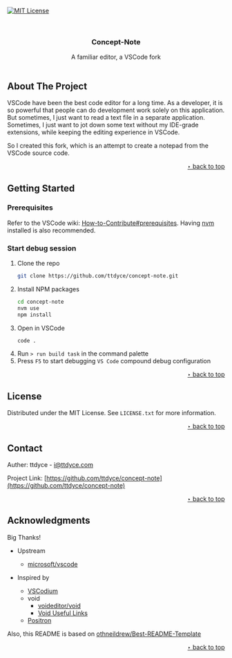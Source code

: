 <!-- Improved compatibility of back to top link: See: https://github.com/othneildrew/Best-README-Template/pull/73 -->
<a id="readme-top"></a>
<!--
*** Thanks for checking out the Best-README-Template. If you have a suggestion
*** that would make this better, please fork the repo and create a pull request
*** or simply open an issue with the tag "enhancement".
*** Don't forget to give the project a star!
*** Thanks again! Now go create something AMAZING! :D
-->



<!-- PROJECT SHIELDS -->
<!--
*** I'm using markdown "reference style" links for readability.
*** Reference links are enclosed in brackets [ ] instead of parentheses ( ).
*** See the bottom of this document for the declaration of the reference variables
*** for contributors-url, forks-url, etc. This is an optional, concise syntax you may use.
*** https://www.markdownguide.org/basic-syntax/#reference-style-links
-->
<!-- [![Contributors][contributors-shield]][contributors-url] -->
<!-- [![Forks][forks-shield]][forks-url] -->
<!-- [![Stargazers][stars-shield]][stars-url] -->
<!-- [![Issues][issues-shield]][issues-url] -->
[![MIT License][license-shield]][license-url]
<!-- [![LinkedIn][linkedin-shield]][linkedin-url] -->



<!-- PROJECT LOGO -->
<br />
<div align="center">
  <!-- 20250131 todo needed a product logo for 1.0.0 -->
  <!-- <a href="https://github.com/ttdyce/concept-note">
    <img src="images/logo.png" alt="Logo" width="80" height="80">
  </a> -->

  <h3 align="center">Concept-Note</h3>

  <p align="center">
		A familiar editor, a VSCode fork
    <br />
    <br />
    <!-- <a href="https://github.com/ttdyce/concept-note">View Demo</a>
    &middot;
    <a href="https://github.com/ttdyce/concept-note/issues/new?labels=bug&template=bug-report---.md">Report Bug</a>
    &middot;
    <a href="https://github.com/ttdyce/concept-note/issues/new?labels=enhancement&template=feature-request---.md">Request Feature</a> -->
  </p>
</div>

<!-- ABOUT THE PROJECT -->
## About The Project

<!-- 20250131 todo needed a screenshot for 1.0.0 -->
<!-- [![Product Name Screen Shot][product-screenshot]](https://example.com) -->

VSCode have been the best code editor for a long time. As a developer, it is so powerful that people can do development work solely on this application. But sometimes, I just want to read a text file in a separate application. Sometimes, I just want to jot down some text without my IDE-grade extensions, while keeping the editing experience in VSCode.

So I created this fork, which is an attempt to create a notepad from the VSCode source code.
<!-- 20250131 -->
<!-- And possibly, this fork can archive more than a text editor for your working day, and the terminal session -->



<p align="right"> <a href="#readme-top">‣ back to top</a> </p>


<!-- GETTING STARTED -->
## Getting Started

### Prerequisites

Refer to the VSCode wiki: [How-to-Contribute#prerequisites](https://github.com/microsoft/vscode/wiki/How-to-Contribute#prerequisites). Having [nvm](https://github.com/nvm-sh/nvm) installed is also recommended.

### Start debug session

1. Clone the repo
   ```sh
   git clone https://github.com/ttdyce/concept-note.git
   ```
2. Install NPM packages
	```sh
	cd concept-note
	nvm use
	npm install
	```
3. Open in VSCode
   ```sh
   code .
   ```
4. Run `> run build task` in the command palette
5. Press `F5` to start debugging `VS Code` compound debug configuration


<p align="right"> <a href="#readme-top">‣ back to top</a> </p>


<!-- LICENSE -->
## License

Distributed under the MIT License. See `LICENSE.txt` for more information.

<p align="right"> <a href="#readme-top"> ‣ back to top</a> </p>


<!-- CONTACT -->
## Contact

Auther: ttdyce - i@ttdyce.com

Project Link: [https://github.com/ttdyce/concept-note](https://github.com/ttdyce/concept-note)

<p align="right"> <a href="#readme-top"> ‣ back to top</a> </p>


<!-- ACKNOWLEDGMENTS -->
## Acknowledgments

Big Thanks!

- Upstream
  - [microsoft/vscode](https://github.com/microsoft/vscode)

- Inspired by
	- [VSCodium](https://github.com/VSCodium/vscodium)
	- void
		- [voideditor/void](https://github.com/voideditor/void)
		- [Void Useful Links](https://github.com/voideditor/void/blob/main/VOID_USEFUL_LINKS.md)
	- [Positron](https://github.com/posit-dev/positron)


Also, this README is based on [othneildrew/Best-README-Template](https://github.com/othneildrew/Best-README-Template)

<p align="right"> <a href="#readme-top"> ‣ back to top</a> </p>



<!-- MARKDOWN LINKS & IMAGES -->
<!-- https://www.markdownguide.org/basic-syntax/#reference-style-links -->
[contributors-shield]: https://img.shields.io/github/contributors/ttdyce/concept-note.svg?style=for-the-badge
[contributors-url]: https://github.com/ttdyce/concept-note/graphs/contributors
[forks-shield]: https://img.shields.io/github/forks/ttdyce/concept-note.svg?style=for-the-badge
[forks-url]: https://github.com/ttdyce/concept-note/network/members
[stars-shield]: https://img.shields.io/github/stars/ttdyce/concept-note.svg?style=for-the-badge
[stars-url]: https://github.com/ttdyce/concept-note/stargazers
[issues-shield]: https://img.shields.io/github/issues/ttdyce/concept-note.svg?style=for-the-badge
[issues-url]: https://github.com/ttdyce/concept-note/issues
[license-shield]: https://img.shields.io/github/license/ttdyce/concept-note.svg?style=for-the-badge
[license-url]: https://github.com/ttdyce/concept-note/blob/master/LICENSE.txt
[linkedin-shield]: https://img.shields.io/badge/-LinkedIn-black.svg?style=for-the-badge&logo=linkedin&colorB=555
[linkedin-url]: https://linkedin.com/in/ttdyce
[product-screenshot]: images/screenshot.png
[Next.js]: https://img.shields.io/badge/next.js-000000?style=for-the-badge&logo=nextdotjs&logoColor=white
[Next-url]: https://nextjs.org/
[React.js]: https://img.shields.io/badge/React-20232A?style=for-the-badge&logo=react&logoColor=61DAFB
[React-url]: https://reactjs.org/
[Vue.js]: https://img.shields.io/badge/Vue.js-35495E?style=for-the-badge&logo=vuedotjs&logoColor=4FC08D
[Vue-url]: https://vuejs.org/
[Angular.io]: https://img.shields.io/badge/Angular-DD0031?style=for-the-badge&logo=angular&logoColor=white
[Angular-url]: https://angular.io/
[Svelte.dev]: https://img.shields.io/badge/Svelte-4A4A55?style=for-the-badge&logo=svelte&logoColor=FF3E00
[Svelte-url]: https://svelte.dev/
[Laravel.com]: https://img.shields.io/badge/Laravel-FF2D20?style=for-the-badge&logo=laravel&logoColor=white
[Laravel-url]: https://laravel.com
[Bootstrap.com]: https://img.shields.io/badge/Bootstrap-563D7C?style=for-the-badge&logo=bootstrap&logoColor=white
[Bootstrap-url]: https://getbootstrap.com
[JQuery.com]: https://img.shields.io/badge/jQuery-0769AD?style=for-the-badge&logo=jquery&logoColor=white
[JQuery-url]: https://jquery.com
